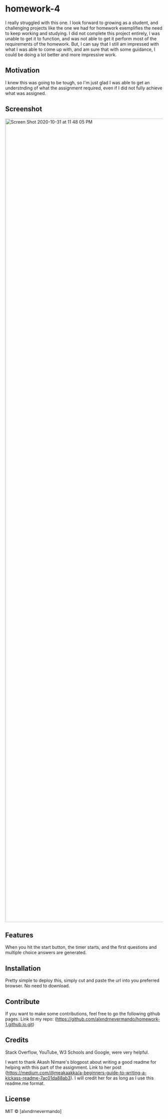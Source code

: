 # homework-4

I really struggled with this one. I look forward to growing as a student, and challenging projects like the one we had for homework exemplifies the need to keep working and studying. I did not complete this project entirely, I was unable to get it to function, and was not able to get it perform most of the requirements of the homework. But, I can say that I still am impressed with what I was able to come up with, and am sure that with some guidance, I could be doing a lot better and more impressive work.

## Motivation

I knew this was going to be tough, so I'm just glad I was able to get an understnding of what the assignment required, even if I did not fully achieve what was assigned.

## Screenshot

<img width="2560" alt="Screen Shot 2020-10-31 at 11 48 05 PM" src="https://user-images.githubusercontent.com/71421032/97796783-93ffdb00-1bd3-11eb-9335-23f48356e5c7.png">

## Features

When you hit the start button, the timer starts, and the first questions and multiple choice answers are generated.

## Installation
Pretty simple to deploy this, simply cut and paste the url into you preferred browser. No need to download.


## Contribute

If you want to make some contributions, feel free to go the following github pages. Link to my repo: (https://github.com/alxndrnevermando/homework-1.github.io.git)

## Credits
Stack Overflow, YouTube, W3 Schools and Google, were very helpful.

I want to thank Akash Nimare's blogpost about writing a good readme for helping with this part of the assignment. Link to her post (https://medium.com/@meakaakka/a-beginners-guide-to-writing-a-kickass-readme-7ac01da88ab3). I will credit her for as long as I use this readme.me format.


## License


MIT © [alxndrnevermando]


